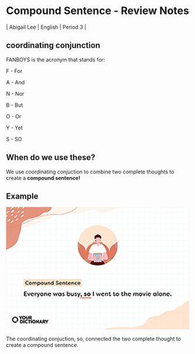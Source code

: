 # Compound Sentence - Review Notes

| Abigail Lee | English | Period 3 |

## coordinating conjunction

FANBOYS is the acronym that stands for:

F - For 

A - And

N - Nor 

B - But

O - Or

Y - Yet

S - SO

## When do we use these?

We use coordinating conjuction to combine two complete thoughts to create a **compound sentence!**

## Example 

![Compound Sentence - Example](Images/Compound-Sentence-example.jpg)

The coordinating conjuction, so, connected the two complete thought to create a compound sentence. 